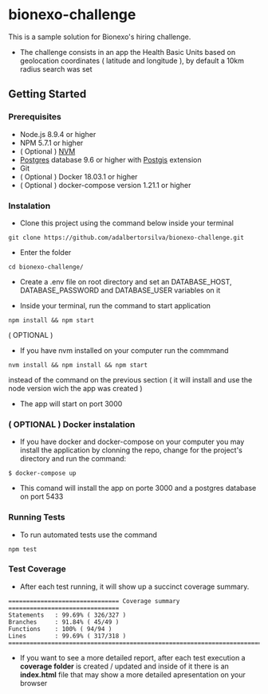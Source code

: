 # bionexo-challenge

This is a sample solution for Bionexo's hiring challenge.

- The challenge consists in an app the Health Basic Units based on geolocation coordinates ( latitude and longitude ), by default a 10km radius search was set

## Getting Started

### Prerequisites

- Node.js 8.9.4 or higher
- NPM 5.7.1 or higher
- ( Optional ) [NVM](https://github.com/creationix/nvm)
- [Postgres](https://www.postgresql.org/download/) database 9.6 or higher with [Postgis](https://postgis.net/install/) extension
- Git
- ( Optional ) Docker 18.03.1 or higher
- ( Optional ) docker-compose version 1.21.1 or higher

### Instalation

- Clone this project using the command below inside your terminal

```
git clone https://github.com/adalbertorsilva/bionexo-challenge.git
```

-  Enter the folder

```
cd bionexo-challenge/
```

- Create a .env file on root directory and set an DATABASE_HOST, DATABASE_PASSWORD and DATABASE_USER variables on it

- Inside your terminal, run the command to start application

```
npm install && npm start
```

( OPTIONAL )

- If you have nvm installed on your computer run the commmand

```
nvm install && npm install && npm start
```
instead of the command on the previous section ( it will install and use the node version wich the app was created )

- The app will start on port 3000

### ( OPTIONAL ) Docker instalation

- If you have docker and docker-compose on your computer you may install the application by clonning the repo, change for the project's directory and run the command: 

```
$ docker-compose up
```

- This comand will install the app on porte 3000 and a postgres database on port 5433

### Running Tests

- To run automated tests use the command

```
npm test
```

### Test Coverage

- After each test running, it will show up a succinct coverage summary.

```
=============================== Coverage summary ===============================
Statements   : 99.69% ( 326/327 )
Branches     : 91.84% ( 45/49 )
Functions    : 100% ( 94/94 )
Lines        : 99.69% ( 317/318 )
================================================================================
```
- If you want to see a more detailed report, after each test execution a **coverage folder** is created / updated and inside of it there is an **index.html** file that may show a more detailed apresentation on your browser

